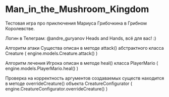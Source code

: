 # Man_in_the_Mushroom_Kingdom
Тестовая игра про приключения Мариуса Грибочкина в Грибном Королевстве.

Логин в Телеграм: @andre_guryanov
Heads and Hands, всё для вас! :)


Алгоритм атаки Существа описан в методе attack() абстрактного класса Creature ( engine.models.Creature.attack() )


Алгоритм лечения Игрока описан в методе heal() класса PlayerMario ( engine.models.PlayerMario.heal() )


Проверка на корректность аргументов создаваемых существ находится в методе overrideCreature() объекта CreatureConfigurator ( engine.CreatureConfigurator.overrideCreature() )
